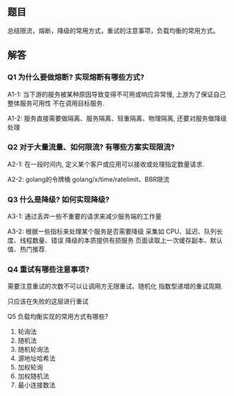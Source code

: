 
## 题目

总结限流，熔断，降级的常用方式，重试的注意事项，负载均衡的常用方式。


## 解答

### Q1 为什么要做熔断? 实现熔断有哪些方式? 

A1-1: 当下游的服务被某种原因导致变得不可用或响应异常慢, 上游为了保证自己整体服务可用性 不在调用目标服务.

A1-2: 服务直接需要做隔离、服务隔离、轻重隔离、物理隔离, 还要对服务做降级处理


### Q2 对于大量流量、如何限流? 有哪些方案实现限流?

A2-1: 在一段时间内, 定义某个客户或应用可以接收或处理指定数量请求.

A2-2: golang的令牌桶 golang/x/time/ratelimit、BBR限流


### Q3 什么是降级? 如何实现降级?

A3-1: 通过丢弃一些不重要的请求来减少服务端的工作量

A3-2: 根据一些指标来处理某个服务是否需要降级 采集如 CPU、延迟、队列长度、线程数量、错误 降级的本质提供有损服务
页面读取上一次缓存副本、默认值、热门推荐.

### Q4 重试有哪些注意事项?

需要注意重试的次数不可以让调用方无限重试、随机化 指数型递增的重试周期.

只应该在失败的这层进行重试

Q5 负载均衡实现的常用方式有哪些?

1. 轮询法
2. 随机法
3. 随机轮询法
4. 源地址哈希法
5. 加权轮询
6. 加权随机法
7. 最小连接数法


